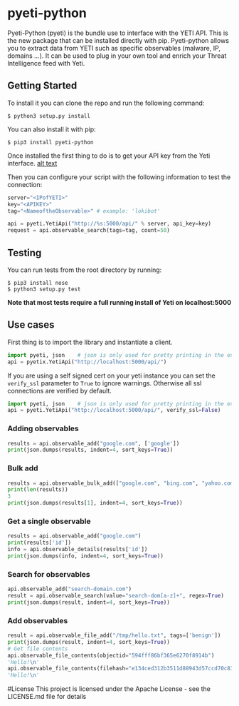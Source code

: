 # pyeti-python
Pyeti-Python (pyeti) is the bundle use to interface with the YETI API. This is the new package that can be installed directly with pip.
Pyeti-python allows you to extract data from YETI such as specific observables (malware, IP, domains ...). It can be used to plug in your own tool and enrich your Threat Intelligence feed with Yeti.

## Getting Started
To install it you can clone the repo and run the following command:

```
$ python3 setup.py install
```

You can also install it with pip:
```
$ pip3 install pyeti-python
``` 

Once installed the first thing to do is to get your API key from the Yeti interface.
[alt text](yeti_api.png)

Then you can configure your script with the following information to test the connection:
```python
server="<IPofYETI>"
key="<APIKEY>"
tag="<NameoftheObservable>" # example: 'lokibot'

api = pyeti.YetiApi("http://%s:5000/api/" % server, api_key=key)
request = api.observable_search(tags=tag, count=50)
```

## Testing

You can run tests from the root directory by running:

    $ pip3 install nose
    $ python3 setup.py test
    
**Note that most tests require a full running install of Yeti on localhost:5000**

## Use cases

First thing is to import the library and instantiate a client.

```python
import pyeti, json    # json is only used for pretty printing in the examples below 
api = pyetix.YetiApi("http://localhost:5000/api/")
```

If you are using a self signed cert on your yeti instance you can set the `verify_ssl` parameter to `True` to ignore warnings.
Otherwise all ssl connections are verified by default.

```python
import pyeti, json    # json is only used for pretty printing in the examples below 
api = pyeti.YetiApi("http://localhost:5000/api/", verify_ssl=False)
```


### Adding observables

```python
results = api.observable_add("google.com", ['google'])
print(json.dumps(results, indent=4, sort_keys=True))
```
### Bulk add

```python
results = api.observable_bulk_add(["google.com", "bing.com", "yahoo.com"])
print(len(results))
3
print(json.dumps(results[1], indent=4, sort_keys=True))
```

### Get a single observable

```python
results = api.observable_add("google.com")
print(results['id'])
info = api.observable_details(results['id'])
print(json.dumps(info, indent=4, sort_keys=True))
```

### Search for observables

```python
api.observable_add("search-domain.com")
result = api.observable_search(value="search-dom[a-z]+", regex=True)
print(json.dumps(result, indent=4, sort_keys=True))
```

### Add observables
```python
result = api.observable_file_add("/tmp/hello.txt", tags=['benign'])
print(json.dumps(result, indent=4, sort_keys=True))
# Get file contents
api.observable_file_contents(objectid="594fff86bf365e6270f8914b")
'Hello!\n'
api.observable_file_contents(filehash="e134ced312b3511d88943d57ccd70c83") # you can also use any hash computed above
'Hello!\n'
```
#License
This project is licensed under the Apache License - see the LICENSE.md file for details
